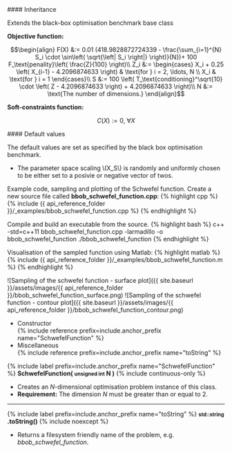 <div class="custom-callout custom-callout-info">
#### Inheritance

Extends the black-box optimisation benchmark base class
</div>

**Objective function:**

$$\begin{align}
F(X) &:= 0.01 (418.9828872724339 - \frac{\sum_{i=1}^{N} S_i \cdot \sin\left( \sqrt{\left| S_i \right|} \right)}{N})+ 100 F_\text{penality}\left( \frac{Z}{100} \right)\\
Z_i &:= \begin{cases}
X_i + 0.25 \left( X_{i-1} - 4.2096874633 \right) & \text{for } i = 2, \ldots, N \\
X_i & \text{for } i = 1
\end{cases}\\
S &:= 100 \left( T_\text{conditioning}^\sqrt{10} \cdot \left( Z - 4.2096874633 \right) + 4.2096874633 \right)\\
N &:= \text{The number of dimensions.}
\end{align}$$

**Soft-constraints function:**

$$C(X) := 0, \ \forall X$$

<div class="custom-callout custom-callout-info">
#### Default values

The default values are set as specified by the black box optimisation benchmark.

- The parameter space scaling \\(X_S\\) is randomly and uniformly chosen to be either set to a posivie or negative vector of twos.
</div>

Example code, sampling and plotting of the Schwefel function.
Create a new source file called **bbob_schwefel_function.cpp**:
{% highlight cpp %}
{% include {{ api_reference_folder }}/_examples/bbob_schwefel_function.cpp %}
{% endhighlight %}

Compile and build an executable from the source.
{% highlight bash %}
c++ -std=c++11 bbob_schwefel_function.cpp -larmadillo -o bbob_schwefel_function
./bbob_schwefel_function
{% endhighlight %}

Visualisation of the sampled function using Matlab:
{% highlight matlab %}
{% include {{ api_reference_folder }}/_examples/bbob_schwefel_function.m %}
{% endhighlight %}

![Sampling of the schwefel function - surface plot]({{ site.baseurl }}/assets/images/{{ api_reference_folder }}/bbob_schwefel_function_surface.png)
![Sampling of the schwefel function - contour plot]({{ site.baseurl }}/assets/images/{{ api_reference_folder }}/bbob_schwefel_function_contour.png)

- Constructor<br>
  {% include reference prefix=include.anchor_prefix name="SchwefelFunction" %}
- Miscellaneous<br>
  {% include reference prefix=include.anchor_prefix name="toString" %}

{% include label prefix=include.anchor_prefix name="SchwefelFunction" %}
**SchwefelFunction( <small>unsigned int</small> N )** {% include continuous-only %}

- Creates an *N*-dimensional optimisation problem instance of this class.
- **Requirement:** The dimension *N* must be greater than or equal to 2.

---
{% include label prefix=include.anchor_prefix name="toString" %}
**<small>std::string</small> .toString()** {% include noexcept %}


- Returns a filesystem friendly name of the problem, e.g. *bbob_schwefel_function*.